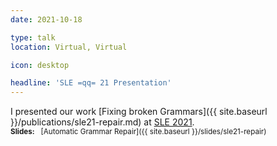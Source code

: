 ```yaml
---
date: 2021-10-18

type: talk
location: Virtual, Virtual

icon: desktop

headline: 'SLE =qq= 21 Presentation'
---
```


I presented our work [Fixing broken Grammars]({{ site.baseurl }}/publications/sle21-repair.md) at 
[SLE 2021][SLE21].
<br>
<small>**Slides:** &nbsp; [Automatic Grammar Repair]({{ site.baseurl }}/slides/sle21-repair)</small>

[SLE21]: https://conf.researchr.org/home/sle-2021

